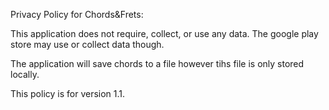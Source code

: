 Privacy Policy for Chords&Frets:
 
This application does not require, collect, or use any data. The google play store may use or collect data though.

The application will save chords to a file however tihs file is only stored locally.

This policy is for version 1.1.

